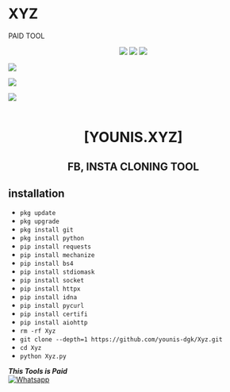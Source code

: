 # XYZ
PAID TOOL
<p align="center" width="100%" height="auto">
    <img src="https://visitor-badge.laobi.icu/badge?page_id=younis-dgk.younis-dgk"/>
    <img src="https://img.shields.io/github/followers/younis-dgk?style=flat"/>
    <img src="https://img.shields.io/github/stars/younis-dgk?style=flat"/>
</p>

[![](https://img.shields.io/badge/Facebook-blue?logo=Facebook&logoColor=blue&labelColor=white)](https://www.facebook.com/YounisDgk)

[![](https://img.shields.io/badge/Messenger-red?logo=Messenger&logoColor=red&labelColor=black)](https://m.me/YounisDgk) <br>

[![](https://img.shields.io/badge/Whatsapp-CHAT-red?logo=Whatsapp&logoColor=Brightgreen&labelColor=white)](https://wa.me/923404708884?text=hey+YounisXyz) <br><br>


<h1 align="center"> [YOUNIS.XYZ]</h1>

<h2 align="center">  FB, INSTA CLONING TOOL </h2>


## <b>installation</b>

- `pkg update`
- `pkg upgrade`
- `pkg install git`
- `pkg install python`
- `pip install requests`
- `pip install mechanize`
- `pip install bs4`
- `pip install stdiomask`
- `pip install socket`
- `pip install httpx`
- `pip install idna`
- `pip install pycurl`
- `pip install certifi`
- `pip install aiohttp`
- `rm -rf Xyz`
- `git clone --depth=1 https://github.com/younis-dgk/Xyz.git`
- `cd Xyz`
- `python Xyz.py`



 ___This Tools is Paid___</br>
 [![Whatsapp](https://img.shields.io/badge/Whatsapp-MR.YOUNIS-deepgreen?style=flat-square&logo=whatsapp)](https://wa.me/+923404708884)
